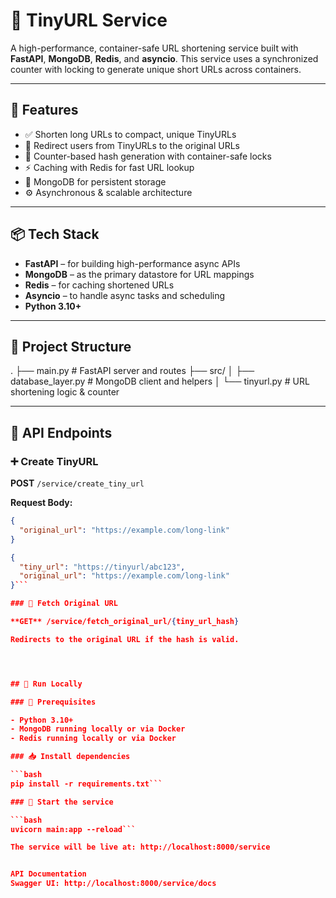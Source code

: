 # 🔗 TinyURL Service

A high-performance, container-safe URL shortening service built with **FastAPI**, **MongoDB**, **Redis**, and **asyncio**. This service uses a synchronized counter with locking to generate unique short URLs across containers.

---

## 🚀 Features

- ✅ Shorten long URLs to compact, unique TinyURLs  
- 🔁 Redirect users from TinyURLs to the original URLs  
- 🔐 Counter-based hash generation with container-safe locks  
- ⚡ Caching with Redis for fast URL lookup  
- 🧱 MongoDB for persistent storage  
- ⚙️ Asynchronous & scalable architecture  

---

## 📦 Tech Stack

- **FastAPI** – for building high-performance async APIs  
- **MongoDB** – as the primary datastore for URL mappings  
- **Redis** – for caching shortened URLs  
- **Asyncio** – to handle async tasks and scheduling  
- **Python 3.10+**

---

## 📂 Project Structure

.
├── main.py                 # FastAPI server and routes
├── src/
│   ├── database_layer.py   # MongoDB client and helpers
│   └── tinyurl.py          # URL shortening logic & counter



---

## 📌 API Endpoints

### ➕ Create TinyURL

**POST** `/service/create_tiny_url`

**Request Body:**

```json
{
  "original_url": "https://example.com/long-link"
}

{
  "tiny_url": "https://tinyurl/abc123",
  "original_url": "https://example.com/long-link"
}```

### 🔗 Fetch Original URL

**GET** /service/fetch_original_url/{tiny_url_hash}

Redirects to the original URL if the hash is valid.




## 🧪 Run Locally

### 🔧 Prerequisites

- Python 3.10+
- MongoDB running locally or via Docker
- Redis running locally or via Docker

### 📥 Install dependencies

```bash
pip install -r requirements.txt```

### 🚀 Start the service

```bash
uvicorn main:app --reload```

The service will be live at: http://localhost:8000/service


API Documentation
Swagger UI: http://localhost:8000/service/docs

